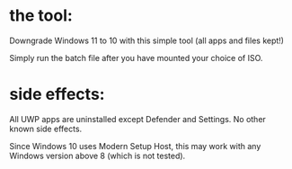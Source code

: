 # the tool:
Downgrade Windows 11 to 10 with this simple tool (all apps and files kept!)

Simply run the batch file after you have mounted your choice of ISO.

# side effects:
All UWP apps are uninstalled except Defender and Settings.
No other known side effects.


Since Windows 10 uses Modern Setup Host, this may work with any Windows version above 8 (which is not tested).
